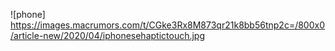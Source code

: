 ![phone] https://images.macrumors.com/t/CGke3Rx8M873qr21k8bb56tnp2c=/800x0/article-new/2020/04/iphonesehaptictouch.jpg
